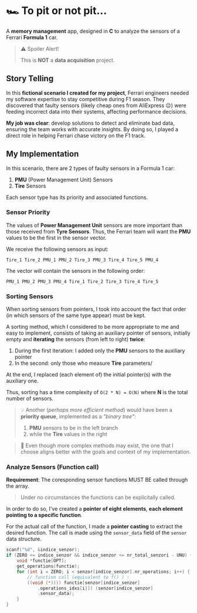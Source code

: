 # 🏎️ To pit or not pit...

A **memory management** app, designed in **C**
to analyze the sensors of a Ferrari **Formula 1** car.


> ⚠️ Spoiler Alert!
>
> This is **NOT** a **data acquisition** project.

## Story Telling

In this **fictional scenario I created for my project**,
Ferrari engineers needed my software expertise to stay competitive during F1 season.
They discovered that faulty sensors (likely cheap ones from AliExpress 😉)
were feeding incorrect data into their systems, affecting performance decisions.

**My job was clear**:
develop solutions to detect and eliminate bad data,
ensuring the team works with accurate insights.
By doing so, I played a direct role in helping Ferrari chase victory on the F1 track.


## My Implementation


In this scenario, there are 2 types of faulty sensors in a Formula 1 car:
1. **PMU** (Power Management Unit) Sensors
2. **Tire** Sensors

Each sensor type has its priority and associated functions.


### Sensor Priority


The values of **Power Management Unit** sensors
are more important than those received from **Tyre Sensors**.
Thus, the Ferrari team will want the **PMU** values to be the first in the sensor vector.

We receive the following sensors as input:
```
Tire_1 Tire_2 PMU_1 PMU_2 Tire_3 PMU_3 Tire_4 Tire_5 PMU_4
```

The vector will contain the sensors in the following order:
```
PMU_1 PMU_2 PMU_3 PMU_4 Tire_1 Tire_2 Tire_3 Tire_4 Tire_5
```

### Sorting Sensors

When sorting sensors from pointers,
I took into account the fact that order (in which sensors of the same type appear) must be kept.

A sorting method, which I considered to be more appropriate to me and easy to implement,
consists of taking an auxiliary pointer of sensors,
initially empty and **iterating** the sensors (from left to right) **twice**:
1. During the first iteration: I added only the **PMU** sensors to the auxiliary pointer
2. In the second: only those who measure **Tire** parameters/

At the end, I replaced (each element of) the initial pointer(s) with the auxiliary one.

Thus, sorting has a time complexity of `O(2 * N) = O(N)`
where **N** is the total number of sensors.


> 💡 Another (*perhaps more efficient method*) would have been a **priority queue**,
> implemented as a *"binary tree"*:
> 1. **PMU** sensors to be in the left branch
> 2. while the **Tire** values in the right

> 🎯 Even though more complex methods may exist,
> the one that I choose aligns better with the goals and context of my implementation.


### Analyze Sensors (Function call)



**Requirement**: The coresponding sensor functions MUST BE called through the array.

> Under no circumstances the functions can be explicitally called.


In order to do so, I've created a **pointer of eight elements**, **each element pointing to a specific function**.

For the actual call of the function,
I made a **pointer casting** to extract the desired function.
The call is made using the `sensor_data` field of the `sensor` data structure.


```c
scanf("%d", &indice_senzor);
if (ZERO <= indice_senzor && indice_senzor <= nr_total_senzori - UNU) {
    void *functie[OPT];
    get_operations(functie);
    for (int i = ZERO; i < senzor[indice_senzor].nr_operations; i++) {
        // function call (equivalent to f() ) :
        ((void (*)()) functie[senzor[indice_senzor]
            .operations_idxs[i]]) (senzor[indice_senzor]
            .sensor_data);
    }
}
```